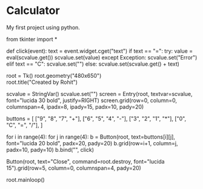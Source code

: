 # Calculator
My first project using python.


from tkinter import *

def click(event):
    text = event.widget.cget("text")
    if text == "=":
        try:
            value = eval(scvalue.get())
            scvalue.set(value)
        except Exception:
            scvalue.set("Error")
    elif text == "C":
        scvalue.set("")
    else:
        scvalue.set(scvalue.get() + text)

root = Tk()
root.geometry("480x650")  
root.title("Created by Rohit")

scvalue = StringVar()
scvalue.set("")
screen = Entry(root, textvar=scvalue, font="lucida 30 bold", justify=RIGHT)
screen.grid(row=0, column=0, columnspan=4, ipadx=8, ipady=15, padx=10, pady=20)

buttons = [
    ["9", "8", "7", "+"],
    ["6", "5", "4", "-"],
    ["3", "2", "1", "*"],
    ["0", "C", "=", "/"],
]

for i in range(4):
    for j in range(4):
        b = Button(root, text=buttons[i][j], font="lucida 20 bold", padx=20, pady=20)
        b.grid(row=i+1, column=j, padx=10, pady=10)
        b.bind("<Button-1>", click)

Button(root, text="Close", command=root.destroy, font="lucida 15").grid(row=5, column=0, columnspan=4, pady=20)

root.mainloop()

